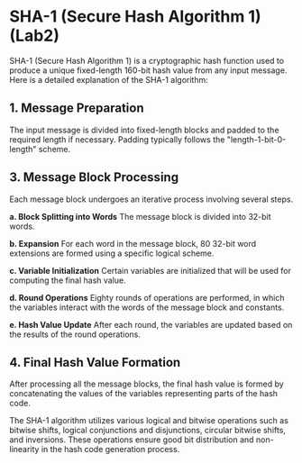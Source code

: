 # SHA-1 (Secure Hash Algorithm 1) (Lab2)

SHA-1 (Secure Hash Algorithm 1) is a cryptographic hash function used to produce a unique fixed-length 160-bit hash value from any input message. Here is a detailed explanation of the SHA-1 algorithm:

## **1. Message Preparation**
The input message is divided into fixed-length blocks and padded to the required length if necessary. Padding typically follows the "length-1-bit-0-length" scheme.

## **3. Message Block Processing**
Each message block undergoes an iterative process involving several steps.

**a. Block Splitting into Words**
The message block is divided into 32-bit words.

**b. Expansion**
For each word in the message block, 80 32-bit word extensions are formed using a specific logical scheme.

**c. Variable Initialization**
Certain variables are initialized that will be used for computing the final hash value.

**d. Round Operations**
Eighty rounds of operations are performed, in which the variables interact with the words of the message block and constants.

**e. Hash Value Update**
After each round, the variables are updated based on the results of the round operations.

## **4. Final Hash Value Formation**
After processing all the message blocks, the final hash value is formed by concatenating the values of the variables representing parts of the hash code.

The SHA-1 algorithm utilizes various logical and bitwise operations such as bitwise shifts, logical conjunctions and disjunctions, circular bitwise shifts, and inversions. These operations ensure good bit distribution and non-linearity in the hash code generation process.
